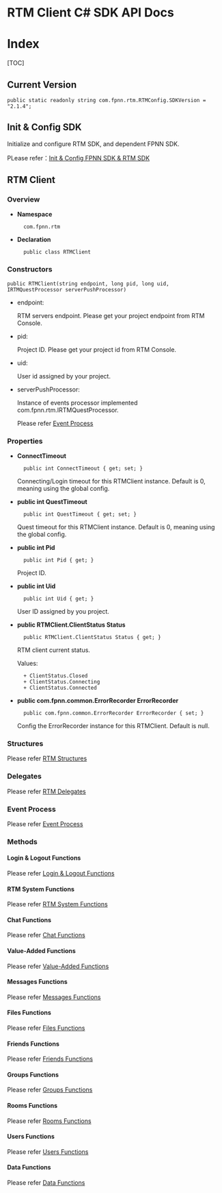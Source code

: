 # RTM Client C# SDK API Docs

# Index

[TOC]

## Current Version

	public static readonly string com.fpnn.rtm.RTMConfig.SDKVersion = "2.1.4";

## Init & Config SDK

Initialize and configure RTM SDK, and dependent FPNN SDK. 

PLease refer：[Init & Config FPNN SDK & RTM SDK](Init.md)

## RTM Client

### Overview

* **Namespace**

		com.fpnn.rtm

* **Declaration**

		public class RTMClient

### Constructors

	public RTMClient(string endpoint, long pid, long uid, IRTMQuestProcessor serverPushProcessor)

* endpoint:

	RTM servers endpoint. Please get your project endpoint from RTM Console.

* pid:

	Project ID. Please get your project id from RTM Console.

* uid:

	User id assigned by your project.

* serverPushProcessor:

	Instance of events processor implemented com.fpnn.rtm.IRTMQuestProcessor.

	Please refer [Event Process](EventProcess.md)

### Properties

* **ConnectTimeout**

		public int ConnectTimeout { get; set; }

	Connecting/Login timeout for this RTMClient instance. Default is 0, meaning using the global config. 

* **public int QuestTimeout**

		public int QuestTimeout { get; set; }

	Quest timeout for this RTMClient instance. Default is 0, meaning using the global config.

* **public int Pid**

		public int Pid { get; }

	Project ID.

* **public int Uid**

		public int Uid { get; }

	User ID assigned by you project.

* **public RTMClient.ClientStatus Status**

		public RTMClient.ClientStatus Status { get; }

	RTM client current status.

	Values:

		+ ClientStatus.Closed
		+ ClientStatus.Connecting
		+ ClientStatus.Connected

* **public com.fpnn.common.ErrorRecorder ErrorRecorder**

		public com.fpnn.common.ErrorRecorder ErrorRecorder { set; }

	Config the ErrorRecorder instance for this RTMClient. Default is null.

### Structures

Please refer [RTM Structures](Structures.md)

### Delegates

Please refer [RTM Delegates](Delegates.md)

### Event Process

Please refer [Event Process](EventProcess.md)

### Methods

#### Login & Logout Functions

Please refer [Login & Logout Functions](LoginLogout.md)

#### RTM System Functions

Please refer [RTM System Functions](System.md)

#### Chat Functions

Please refer [Chat Functions](Chat.md)

#### Value-Added Functions

Please refer [Value-Added Functions](ValueAdded.md)

#### Messages Functions

Please refer [Messages Functions](Messages.md)

#### Files Functions

Please refer [Files Functions](Files.md)

#### Friends Functions

Please refer [Friends Functions](Friends.md)

#### Groups Functions

Please refer [Groups Functions](Groups.md)

#### Rooms Functions

Please refer [Rooms Functions](Rooms.md)

#### Users Functions

Please refer [Users Functions](Users.md)

#### Data Functions

Please refer [Data Functions](Data.md)
